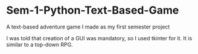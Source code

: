 # Sem-1-Python-Text-Based-Game
A text-based adventure game I made as my first semester project

I was told that creation of a GUI was mandatory, so I used tkinter for it. It is similar to a top-down RPG.
